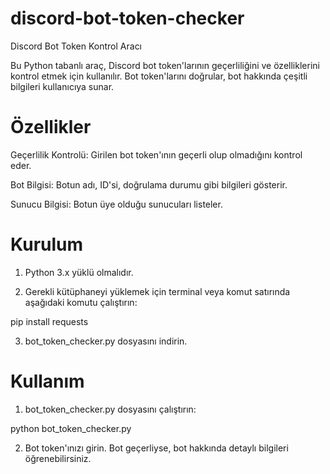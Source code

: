# discord-bot-token-checker
Discord Bot Token Kontrol Aracı


Bu Python tabanlı araç, Discord bot token'larının geçerliliğini ve özelliklerini kontrol etmek için kullanılır. Bot token'larını doğrular, bot hakkında çeşitli bilgileri kullanıcıya sunar.

# Özellikler

Geçerlilik Kontrolü: Girilen bot token'ının geçerli olup olmadığını kontrol eder.

Bot Bilgisi: Botun adı, ID'si, doğrulama durumu gibi bilgileri gösterir.

Sunucu Bilgisi: Botun üye olduğu sunucuları listeler.


# Kurulum

1. Python 3.x yüklü olmalıdır.


2. Gerekli kütüphaneyi yüklemek için terminal veya komut satırında aşağıdaki komutu çalıştırın:

pip install requests


3. bot_token_checker.py dosyasını indirin.



# Kullanım

1. bot_token_checker.py dosyasını çalıştırın:

python bot_token_checker.py


2. Bot token'ınızı girin. Bot geçerliyse, bot hakkında detaylı bilgileri öğrenebilirsiniz.




